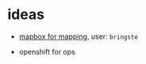 # ideas

* [mapbox for mapping](https://www.mapbox.com/editor/?id=bringste.iip05e3b), user: `bringste`

* openshift for ops
